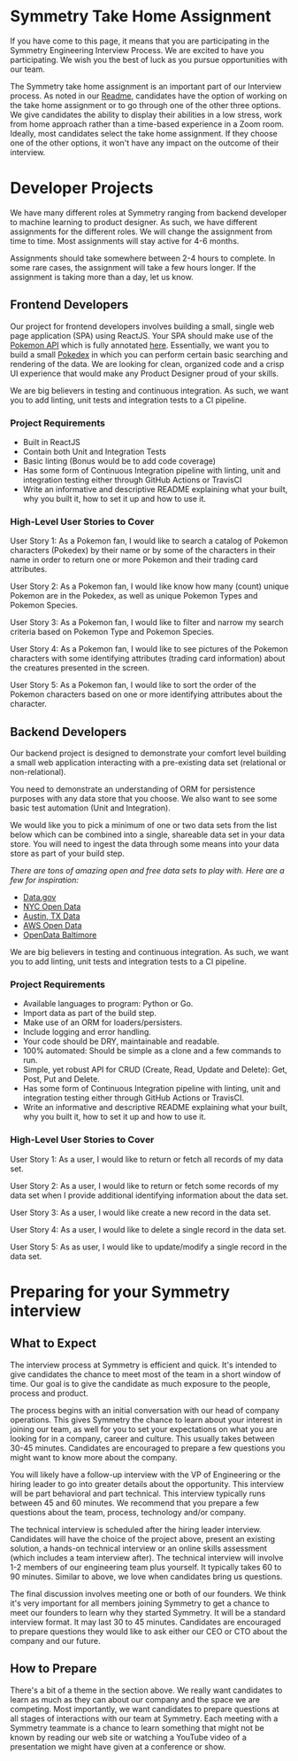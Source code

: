 # Symmetry Take Home Assignment
If you have come to this page, it means that you are participating in the Symmetry Engineering Interview Process. We are excited to have you participating. We wish you the best of luck as you pursue opportunities with our team.

The Symmetry take home assignment is an important part of our Interview process. As noted in our [Readme](README.md), candidates have the option of working on the take home assignment or to go through one of the other three options. We give candidates the ability to display their abilities in a low stress, work from home approach rather than a time-based experience in a Zoom room. Ideally, most candidates select the take home assignment. If they choose one of the other options, it won't have any impact on the outcome of their interview.

# Developer Projects
We have many different roles at Symmetry ranging from backend developer to machine learning to product designer. As such, we have different assignments for the different roles. We will change the assignment from time to time. Most assignments will stay active for 4-6 months.

Assignments should take somewhere between 2-4 hours to complete. In some rare cases, the assignment will take a few hours longer. If the assignment is taking more than a day, let us know.

## Frontend Developers
Our project for frontend developers involves building a small, single web page application (SPA) using ReactJS. Your SPA should make use of the [Pokemon API](https://pokeapi.co/) which is fully annotated [here](https://pokeapi.co/docs/v2). Essentially, we want you to build a small [Pokedex](https://pokemon.fandom.com/wiki/Pok%C3%A9dex) in which you can perform certain basic searching and rendering of the data. We are looking for clean, organized code and a crisp UI experience that would make any Product Designer proud of your skills.

We are big believers in testing and continuous integration. As such, we want you to add linting, unit tests and integration tests to a CI pipeline.  

### Project Requirements
* Built in ReactJS
* Contain both Unit and Integration Tests
* Basic linting (Bonus would be to add code coverage)
* Has some form of Continuous Integration pipeline with linting, unit and integration testing either through GitHub Actions or TravisCI
* Write an informative and descriptive README explaining what your built, why you built it, how to set it up and how to use it.

### High-Level User Stories to Cover
User Story 1: As a Pokemon fan, I would like to search a catalog of Pokemon characters (Pokedex) by their name or by some of the characters in their name in order to return one or more Pokemon and their trading card attributes.

User Story 2: As a Pokemon fan, I would like know how many (count) unique Pokemon are in the Pokedex, as well as unique Pokemon Types and Pokemon Species.

User Story 3: As a Pokemon fan, I would like to filter and narrow my search criteria based on Pokemon Type and Pokemon Species.

User Story 4: As a Pokemon fan, I would like to see pictures of the Pokemon characters with some identifying attributes (trading card information) about the creatures presented in the screen.

User Story 5: As a Pokemon fan, I would like to sort the order of the Pokemon characters based on one or more identifying attributes about the character.

## Backend Developers
Our backend project is designed to demonstrate your comfort level building a small web application interacting with a pre-existing data set (relational or non-relational). 

You need to demonstrate an understanding of ORM for persistence purposes with any data store that you choose. We also want to see some basic test automation (Unit and Integration).

We would like you to pick a minimum of one or two data sets from the list below which can be combined into a single, shareable data set in your data store. You will need to ingest the data through some means into your data store as part of your build step.

*There are tons of amazing open and free data sets to play with. Here are a few for inspiration:*

* [Data.gov](https://www.data.gov/open-gov/)
* [NYC Open Data](https://nycopendata.socrata.com/)
* [Austin, TX Data](https://data.austintexas.gov/browse)
* [AWS Open Data](https://aws.amazon.com/public-data-sets/)
* [OpenData Baltimore](https://data.baltimorecity.gov/)

We are big believers in testing and continuous integration. As such, we want you to add linting, unit tests and integration tests to a CI pipeline.  

### Project Requirements
* Available languages to program: Python or Go.
* Import data as part of the build step.
* Make use of an ORM for loaders/persisters.
* Include logging and error handling.
* Your code should be DRY, maintainable and readable.
* 100% automated: Should be simple as a clone and a few commands to run.
* Simple, yet robust API for CRUD (Create, Read, Update and Delete): Get, Post, Put and Delete.   
* Has some form of Continuous Integration pipeline with linting, unit and integration testing either through GitHub Actions or TravisCI.
* Write an informative and descriptive README explaining what your built, why you built it, how to set it up and how to use it.

### High-Level User Stories to Cover
User Story 1: As a user, I would like to return or fetch all records of my data set.

User Story 2: As a user, I would like to return or fetch some records of my data set when I provide additional identifying information about the data set.

User Story 3: As a user, I would like create a new record in the data set.

User Story 4: As a user, I would like to delete a single record in the data set.

User Story 5: As as user, I would like to update/modify a single record in the data set.

# Preparing for your Symmetry interview

## What to Expect
The interview process at Symmetry is efficient and quick. It's intended to give candidates the chance to meet most of the team in a short window of time. Our goal is to give the candidate as much exposure to the people, process and product.

The process begins with an initial conversation with our head of company operations. This gives Symmetry the chance to learn about your interest in joining our team, as well for you to set your expectations on what you are looking for in a company, career and culture. This usually takes between 30-45 minutes. Candidates are encouraged to prepare a few questions you might want to know more about the company.

You will likely have a follow-up interview with the VP of Engineering or the hiring leader to go into greater details about the opportunity. This interview will be part behavioral and part technical. This interview typically runs between 45 and 60 minutes. We recommend that you prepare a few questions about the team, process, technology and/or company.

The technical interview is scheduled after the hiring leader interview. Candidates will have the choice of the project above, present an existing solution, a hands-on technical interview or an online skills assessment (which includes a team interview after). The technical interview will involve 1-2 members of our engineering team plus yourself. It typically takes 60 to 90 minutes. Similar to above, we love when candidates bring us questions.

The final discussion involves meeting one or both of our founders. We think it's very important for all members joining Symmetry to get a chance to meet our founders to learn why they started Symmetry. It will be a standard interview format. It may last 30 to 45 minutes. Candidates are encouraged to prepare questions they would like to ask either our CEO or CTO about the company and our future.  

## How to Prepare
There's a bit of a theme in the section above. We really want candidates to learn as much as they can about our company and the space we are competing. Most importantly, we want candidates to prepare questions at all stages of interactions with our team at Symmetry. Each meeting with a Symmetry teammate is a chance to learn something that might not be known by reading our web site or watching a YouTube video of a presentation we might have given at a conference or show.
